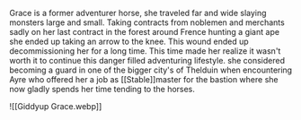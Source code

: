 Grace is a former adventurer horse, she traveled far and wide slaying monsters large and small. Taking contracts from noblemen and merchants sadly on her last contract in the forest around Frence hunting a giant ape she ended up taking an arrow to the knee. This wound ended up decommissioning her for a long time. This time made her realize it wasn't worth it to continue this danger filled adventuring lifestyle. she considered becoming a guard in one of the bigger city's of Thelduin when encountering Ayre who offered her a job as [[Stable]]master for the bastion where she now gladly spends her time tending to the horses. 

![[Giddyup Grace.webp]]